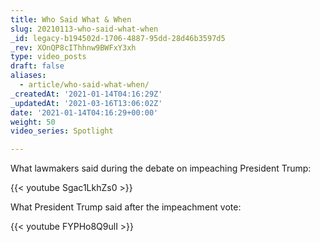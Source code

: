 ```yaml
---
title: Who Said What & When
slug: 20210113-who-said-what-when
_id: legacy-b194502d-1706-4887-95dd-28d46b3597d5
_rev: XOnQP8cIThhnw9BWFxY3xh
type: video_posts
draft: false
aliases:
  - article/who-said-what-when/
_createdAt: '2021-01-14T04:16:29Z'
_updatedAt: '2021-03-16T13:06:02Z'
date: '2021-01-14T04:16:29+00:00'
weight: 50
video_series: Spotlight

---
```

What lawmakers said during the debate on impeaching President Trump:

{{< youtube Sgac1LkhZs0 >}}

What President Trump said after the impeachment vote:

{{< youtube FYPHo8Q9ulI >}}